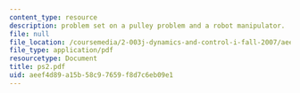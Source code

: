 ```yaml
---
content_type: resource
description: problem set on a pulley problem and a robot manipulator.
file: null
file_location: /coursemedia/2-003j-dynamics-and-control-i-fall-2007/aeef4d89a15b58c97659f8d7c6eb09e1_ps2.pdf
file_type: application/pdf
resourcetype: Document
title: ps2.pdf
uid: aeef4d89-a15b-58c9-7659-f8d7c6eb09e1
---
```

